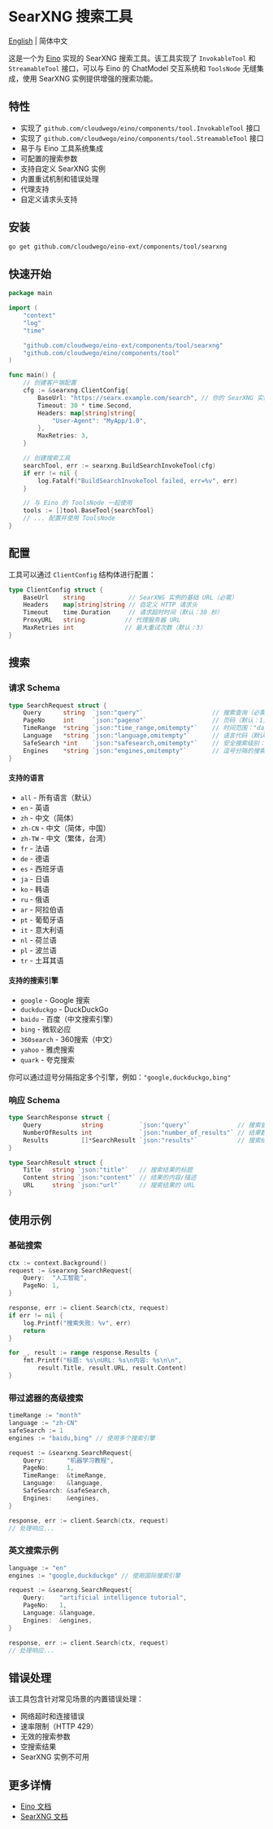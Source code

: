 # SearXNG 搜索工具

[English](README.md) | 简体中文

这是一个为 [Eino](https://github.com/cloudwego/eino) 实现的 SearXNG 搜索工具。该工具实现了 `InvokableTool` 和 `StreamableTool` 接口，可以与 Eino 的 ChatModel 交互系统和 `ToolsNode` 无缝集成，使用 SearXNG 实例提供增强的搜索功能。

## 特性

- 实现了 `github.com/cloudwego/eino/components/tool.InvokableTool` 接口
- 实现了 `github.com/cloudwego/eino/components/tool.StreamableTool` 接口
- 易于与 Eino 工具系统集成
- 可配置的搜索参数
- 支持自定义 SearXNG 实例
- 内置重试机制和错误处理
- 代理支持
- 自定义请求头支持

## 安装

```bash
go get github.com/cloudwego/eino-ext/components/tool/searxng
```

## 快速开始

```go
package main

import (
    "context"
    "log"
    "time"

    "github.com/cloudwego/eino-ext/components/tool/searxng"
    "github.com/cloudwego/eino/components/tool"
)

func main() {
    // 创建客户端配置
    cfg := &searxng.ClientConfig{
        BaseUrl: "https://searx.example.com/search", // 你的 SearXNG 实例 URL
        Timeout: 30 * time.Second,
        Headers: map[string]string{
            "User-Agent": "MyApp/1.0",
        },
        MaxRetries: 3,
    }

    // 创建搜索工具
    searchTool, err := searxng.BuildSearchInvokeTool(cfg)
    if err != nil {
        log.Fatalf("BuildSearchInvokeTool failed, err=%v", err)
    }

    // 与 Eino 的 ToolsNode 一起使用
    tools := []tool.BaseTool{searchTool}
    // ... 配置并使用 ToolsNode
}
```

## 配置

工具可以通过 `ClientConfig` 结构体进行配置：

```go
type ClientConfig struct {
    BaseUrl    string            // SearXNG 实例的基础 URL（必需）
    Headers    map[string]string // 自定义 HTTP 请求头
    Timeout    time.Duration     // 请求超时时间（默认：30 秒）
    ProxyURL   string           // 代理服务器 URL
    MaxRetries int              // 最大重试次数（默认：3）
}
```

## 搜索

### 请求 Schema
```go
type SearchRequest struct {
    Query      string  `json:"query"`                   // 搜索查询（必需）
    PageNo     int     `json:"pageno"`                  // 页码（默认：1）
    TimeRange  *string `json:"time_range,omitempty"`    // 时间范围："day"、"month"、"year"
    Language   *string `json:"language,omitempty"`      // 语言代码（默认："all"）
    SafeSearch *int    `json:"safesearch,omitempty"`    // 安全搜索级别：0、1、2（默认：0）
    Engines    *string `json:"engines,omitempty"`       // 逗号分隔的搜索引擎列表
}
```

#### 支持的语言
- `all` - 所有语言（默认）
- `en` - 英语
- `zh` - 中文（简体）
- `zh-CN` - 中文（简体，中国）
- `zh-TW` - 中文（繁体，台湾）
- `fr` - 法语
- `de` - 德语
- `es` - 西班牙语
- `ja` - 日语
- `ko` - 韩语
- `ru` - 俄语
- `ar` - 阿拉伯语
- `pt` - 葡萄牙语
- `it` - 意大利语
- `nl` - 荷兰语
- `pl` - 波兰语
- `tr` - 土耳其语

#### 支持的搜索引擎
- `google` - Google 搜索
- `duckduckgo` - DuckDuckGo
- `baidu` - 百度（中文搜索引擎）
- `bing` - 微软必应
- `360search` - 360搜索（中文）
- `yahoo` - 雅虎搜索
- `quark` - 夸克搜索

你可以通过逗号分隔指定多个引擎，例如：`"google,duckduckgo,bing"`

### 响应 Schema
```go
type SearchResponse struct {
    Query           string          `json:"query"`             // 搜索查询
    NumberOfResults int             `json:"number_of_results"` // 结果数量
    Results         []*SearchResult `json:"results"`           // 搜索结果
}

type SearchResult struct {
    Title   string `json:"title"`   // 搜索结果的标题
    Content string `json:"content"` // 结果的内容/描述
    URL     string `json:"url"`     // 搜索结果的 URL
}
```

## 使用示例

### 基础搜索
```go
ctx := context.Background()
request := &searxng.SearchRequest{
    Query:  "人工智能",
    PageNo: 1,
}

response, err := client.Search(ctx, request)
if err != nil {
    log.Printf("搜索失败: %v", err)
    return
}

for _, result := range response.Results {
    fmt.Printf("标题: %s\nURL: %s\n内容: %s\n\n", 
        result.Title, result.URL, result.Content)
}
```

### 带过滤器的高级搜索
```go
timeRange := "month"
language := "zh-CN"
safeSearch := 1
engines := "baidu,bing" // 使用多个搜索引擎

request := &searxng.SearchRequest{
    Query:      "机器学习教程",
    PageNo:     1,
    TimeRange:  &timeRange,
    Language:   &language,
    SafeSearch: &safeSearch,
    Engines:    &engines,
}

response, err := client.Search(ctx, request)
// 处理响应...
```

### 英文搜索示例
```go
language := "en"
engines := "google,duckduckgo" // 使用国际搜索引擎

request := &searxng.SearchRequest{
    Query:    "artificial intelligence tutorial",
    PageNo:   1,
    Language: &language,
    Engines:  &engines,
}

response, err := client.Search(ctx, request)
// 处理响应...
```



## 错误处理

该工具包含针对常见场景的内置错误处理：

- 网络超时和连接错误
- 速率限制（HTTP 429）
- 无效的搜索参数
- 空搜索结果
- SearXNG 实例不可用

## 更多详情

- [Eino 文档](https://github.com/cloudwego/eino)
- [SearXNG 文档](https://docs.searxng.org/)
